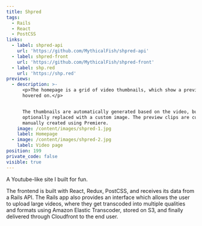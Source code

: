 ```yaml
---
title: Shpred
tags:
  - Rails
  - React
  - PostCSS
links:
  - label: shpred-api
    url: 'https://github.com/MythicalFish/shpred-api'
  - label: shpred-front
    url: 'https://github.com/MythicalFish/shpred-front'
  - label: shp.red
    url: 'https://shp.red'
previews:
  - description: >-
      <p>The homepage is a grid of video thumbnails, which show a preview when
      hovered on.</p>


      The thumbnails are automatically generated based on the video, but can
      optionally replaced with a custom image. The preview clips are currently
      manually created using Premiere.
    image: /content/images/shpred-1.jpg
    label: Homepage
  - image: /content/images/shpred-2.jpg
    label: Video page
position: 199
private_code: false
visible: true
---
```

A Youtube-like site I built for fun.

The frontend is built with React, Redux, PostCSS, and receives its data from a Rails API. The Rails app also provides an interface which allows the user to upload large videos, where they get transcoded into multiple qualities and formats using Amazon Elastic Transcoder, stored on S3, and finally delivered through Cloudfront to the end user.
